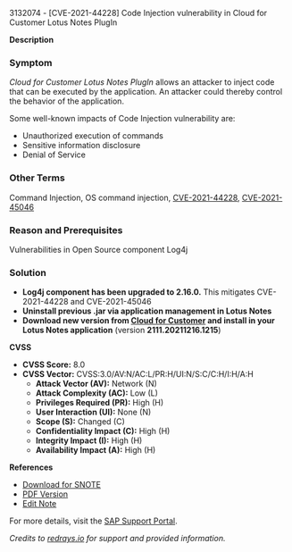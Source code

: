 3132074 - [CVE-2021-44228] Code Injection vulnerability in Cloud for Customer Lotus Notes PlugIn

**Description**

### Symptom

*Cloud for Customer Lotus Notes PlugIn* allows an attacker to inject code that can be executed by the application. An attacker could thereby control the behavior of the application.

Some well-known impacts of Code Injection vulnerability are:
- Unauthorized execution of commands
- Sensitive information disclosure
- Denial of Service

### Other Terms

Command Injection, OS command injection, [CVE-2021-44228](https://cve.mitre.org/cgi-bin/cvename.cgi?name=CVE-2021-44228), [CVE-2021-45046](https://cve.mitre.org/cgi-bin/cvename.cgi?name=CVE-2021-45046)

### Reason and Prerequisites

Vulnerabilities in Open Source component Log4j

### Solution

- **Log4j component has been upgraded to 2.16.0.** This mitigates CVE-2021-44228 and CVE-2021-45046
- **Uninstall previous .jar via application management in Lotus Notes**
- **Download new version from [Cloud for Customer](https://me.sap.com/) and install in your Lotus Notes application** (version **2111.20211216.1215**)

**CVSS**

- **CVSS Score:** 8.0
- **CVSS Vector:** CVSS:3.0/AV:N/AC:L/PR:H/UI:N/S:C/C:H/I:H/A:H
  - **Attack Vector (AV):** Network (N)
  - **Attack Complexity (AC):** Low (L)
  - **Privileges Required (PR):** High (H)
  - **User Interaction (UI):** None (N)
  - **Scope (S):** Changed (C)
  - **Confidentiality Impact (C):** High (H)
  - **Integrity Impact (I):** High (H)
  - **Availability Impact (A):** High (H)

**References**

- [Download for SNOTE](https://notesdownloads.sap.com/note/0040000001849232021)
- [PDF Version](https://me.sap.com/sap/support/sfm/notes/print/0003132074?language=en-US&token=A8557820B392E9187832C4D7805F1FE1)
- [Edit Note](https://me.sap.com/sap/support/notes/edit/0003132074)

For more details, visit the [SAP Support Portal](https://me.sap.com/).

*Credits to [redrays.io](https://redrays.io) for support and provided information.*